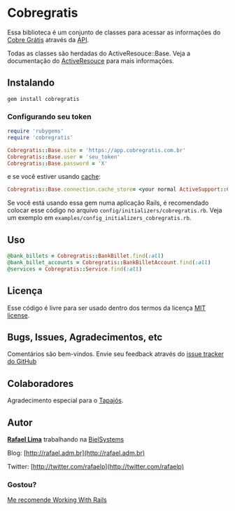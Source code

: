 # Cobregratis

Essa biblioteca é um conjunto de classes para acessar as informações do [Cobre Grátis](http://cobregratis.com.br) através da [API](https://github.com/BielSystems/cobregratis-api).

Todas as classes são herdadas do ActiveResouce::Base. Veja a documentação do [ActiveResouce](http://api.rubyonrails.org/classes/ActiveResource/Base.html) para mais informações.

## Instalando

    gem install cobregratis

### Configurando seu token

```ruby
require 'rubygems'
require 'cobregratis'

Cobregratis::Base.site = 'https://app.cobregratis.com.br'
Cobregratis::Base.user = 'seu_token'
Cobregratis::Base.password = 'X'
```

e se você estiver usando [cache](http://api.rubyonrails.org/classes/ActiveSupport/Cache):

```ruby
Cobregratis::Base.connection.cache_store= <your normal ActiveSupport::Caching options>
```

Se você está usando essa gem numa aplicação Rails, é recomendado colocar esse código no arquivo `config/initializers/cobregratis.rb`. Veja um exemplo em `examples/config_initializers_cobregratis.rb`.

## Uso

```ruby
@bank_billets = Cobregratis::BankBillet.find(:all)
@bank_billet_accounts = Cobregratis::BankBilletAccount.find(:all)
@services = Cobregratis::Service.find(:all)
```

## Licença

Esse código é livre para ser usado dentro dos termos da licença [MIT license](http://www.opensource.org/licenses/mit-license.php).

## Bugs, Issues, Agradecimentos, etc

Comentários são bem-vindos. Envie seu feedback através do [issue tracker do GitHub](http://github.com/rafaelp/cobregratis/issues)

## Colaboradores

Agradecimento especial para o [Tapajós](http://github.com/tapajos).

## Autor

[**Rafael Lima**](http://github.com/rafaelp) trabalhando na [BielSystems](http://bielsystems.com.br)

Blog: [http://rafael.adm.br](http://rafael.adm.br)

Twitter: [http://twitter.com/rafaelp](http://twitter.com/rafaelp)

### Gostou?

[Me recomende Working With Rails](http://workingwithrails.com/recommendation/new/person/14248-rafael-lima)
